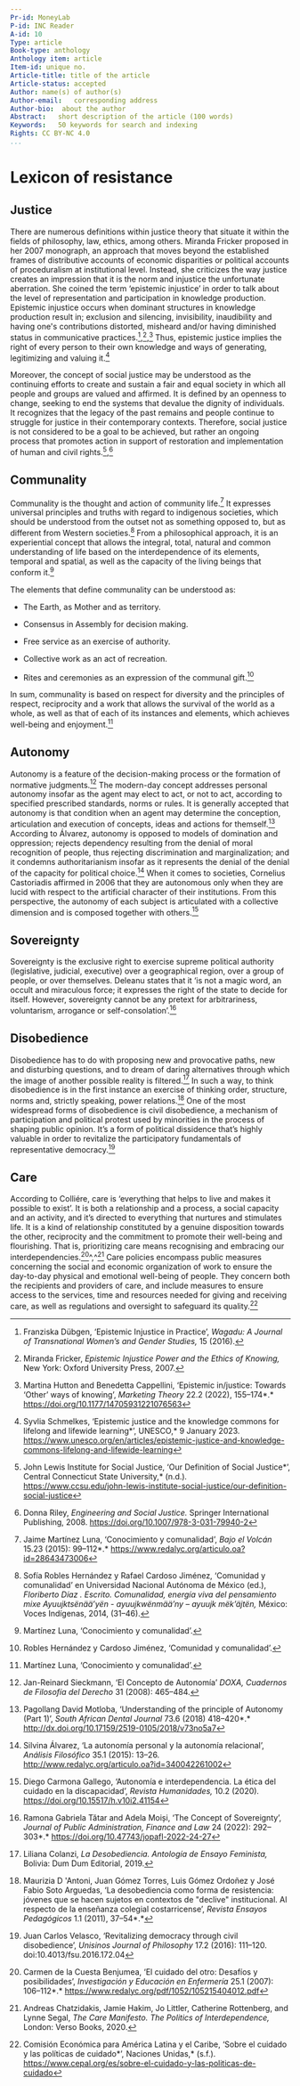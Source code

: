 ```yaml
---
Pr-id: MoneyLab
P-id: INC Reader
A-id: 10
Type: article
Book-type: anthology
Anthology item: article
Item-id: unique no.
Article-title: title of the article
Article-status: accepted
Author: name(s) of author(s)
Author-email:   corresponding address
Author-bio:  about the author
Abstract:   short description of the article (100 words)
Keywords:   50 keywords for search and indexing
Rights: CC BY-NC 4.0
...
```



# Lexicon of resistance 

## Justice

There are numerous definitions within justice theory that situate it
within the fields of philosophy, law, ethics, among others. Miranda
Fricker proposed in her 2007 monograph, an approach that moves beyond
the established frames of distributive accounts of economic disparities
or political accounts of proceduralism at institutional level. Instead,
she criticizes the way justice creates an impression that it is the norm
and injustice the unfortunate aberration. She coined the term ‘epistemic
injustice’ in order to talk about the level of representation and
participation in knowledge production. Epistemic injustice occurs when
dominant structures in knowledge production result in; exclusion and
silencing, invisibility, inaudibility and having one's contributions
distorted, misheard and/or having diminished status in communicative
practices.[^23Lexiconofresistance_1],[^23Lexiconofresistance_2],[^23Lexiconofresistance_3] Thus, epistemic justice implies the right
of every person to their own knowledge and ways of generating,
legitimizing and valuing it.[^23Lexiconofresistance_4]

Moreover, the concept of social justice may be understood as the
continuing efforts to create and sustain a fair and equal society in
which all people and groups are valued and affirmed. It is defined by an
openness to change, seeking to end the systems that devalue the dignity
of individuals. It recognizes that the legacy of the past remains and
people continue to struggle for justice in their contemporary contexts.
Therefore, social justice is not considered to be a goal to be achieved,
but rather an ongoing process that promotes action in support of
restoration and implementation of human and civil rights.[^23Lexiconofresistance_5],[^23Lexiconofresistance_6]

## Communality

Communality is the thought and action of community life.[^23Lexiconofresistance_7] It
expresses universal principles and truths with regard to indigenous
societies, which should be understood from the outset not as something
opposed to, but as different from Western societies.[^23Lexiconofresistance_8] From a
philosophical approach, it is an experiential concept that allows the
integral, total, natural and common understanding of life based on the
interdependence of its elements, temporal and spatial, as well as the
capacity of the living beings that conform it.[^23Lexiconofresistance_9]

The elements that define communality can be understood as:

-   The Earth, as Mother and as territory.

-   Consensus in Assembly for decision making.

-   Free service as an exercise of authority.

-   Collective work as an act of recreation.

-   Rites and ceremonies as an expression of the communal gift.[^23Lexiconofresistance_10]

In sum, communality is based on respect for diversity and the principles
of respect, reciprocity and a work that allows the survival of the world
as a whole, as well as that of each of its instances and elements, which
achieves well-being and enjoyment.[^23Lexiconofresistance_11]

## Autonomy

Autonomy is a feature of the decision-making process or the formation of
normative judgments.[^23Lexiconofresistance_12] The modern-day concept addresses personal
autonomy insofar as the agent may elect to act, or not to act, according
to specified prescribed standards, norms or rules. It is generally
accepted that autonomy is that condition when an agent may determine the
conception, articulation and execution of concepts, ideas and actions
for themself.[^23Lexiconofresistance_13] According to Álvarez, autonomy is opposed to models
of domination and oppression; rejects dependency resulting from the
denial of moral recognition of people, thus rejecting discrimination and
marginalization; and it condemns authoritarianism insofar as it
represents the denial of the denial of the capacity for political
choice.[^23Lexiconofresistance_14] When it comes to societies, Cornelius Castoriadis affirmed
in 2006 that they are autonomous only when they are lucid with respect
to the artificial character of their institutions. From this
perspective, the autonomy of each subject is articulated with a
collective dimension and is composed together with others.[^23Lexiconofresistance_15]

## Sovereignty

Sovereignty is the exclusive right to exercise supreme political
authority (legislative, judicial, executive) over a geographical region,
over a group of people, or over themselves. Deleanu states that it ‘is
not a magic word, an occult and miraculous force; it expresses the right
of the state to decide for itself. However, sovereignty cannot be any
pretext for arbitrariness, voluntarism, arrogance or
self-consolation’.[^23Lexiconofresistance_16]

## Disobedience

Disobedience has to do with proposing new and provocative paths, new and
disturbing questions, and to dream of daring alternatives through which
the image of another possible reality is filtered.[^23Lexiconofresistance_17] In such a way,
to think disobedience is in the first instance an exercise of thinking
order, structure, norms and, strictly speaking, power relations.[^23Lexiconofresistance_18]
One of the most widespread forms of disobedience is civil disobedience,
a mechanism of participation and political protest used by minorities in
the process of shaping public opinion. It’s a form of political
dissidence that’s highly valuable in order to revitalize the
participatory fundamentals of representative democracy.[^23Lexiconofresistance_19]

## Care

According to Colliére, care is ‘everything that helps to live and makes
it possible to exist’. It is both a relationship and a process, a social
capacity and an activity, and it’s directed to everything that nurtures
and stimulates life. It is a kind of relationship constituted by a
genuine disposition towards the other, reciprocity and the commitment to
promote their well-being and flourishing. That is, prioritizing care
means recognising and embracing our interdependencies.[^23Lexiconofresistance_20]^,^[^23Lexiconofresistance_21] Care
policies encompass public measures concerning the social and economic
organization of work to ensure the day-to-day physical and emotional
well-being of people. They concern both the recipients and providers of
care, and include measures to ensure access to the services, time and
resources needed for giving and receiving care, as well as regulations
and oversight to safeguard its quality.[^23Lexiconofresistance_22]

[^23Lexiconofresistance_1]: Franziska Dübgen, ‘Epistemic Injustice in Practice’, *Wagadu: A
    Journal of Transnational Women’s and Gender Studies,* 15 (2016).

[^23Lexiconofresistance_2]: Miranda Fricker, *Epistemic Injustice Power and the Ethics of
    Knowing,* New York: Oxford University Press, 2007.

[^23Lexiconofresistance_3]: Martina Hutton and Benedetta Cappellini, ‘Epistemic in/justice:
    Towards ‘Other’ ways of knowing’, *Marketing Theory* 22.2 (2022),
    155–174*.* https://doi.org/10.1177/14705931221076563

[^23Lexiconofresistance_4]: Syvlia Schmelkes, ‘Epistemic justice and the knowledge commons for
    lifelong and lifewide learning*’, UNESCO,* 9 January 2023.
    https://www.unesco.org/en/articles/epistemic-justice-and-knowledge-commons-lifelong-and-lifewide-learning

[^23Lexiconofresistance_5]: John Lewis Institute for Social Justice, ‘Our Definition of Social
    Justice*’, Central Connecticut State University,* (n.d.)*.*
    https://www.ccsu.edu/john-lewis-institute-social-justice/our-definition-social-justice

[^23Lexiconofresistance_6]: Donna Riley, *Engineering and Social Justice.* Springer
    International Publishing, 2008.
    https://doi.org/10.1007/978-3-031-79940-2

[^23Lexiconofresistance_7]: Jaime Martínez Luna, ‘Conocimiento y comunalidad’, *Bajo el
    Volcán* 15.23 (2015): 99–112*.*
    https://www.redalyc.org/articulo.oa?id=28643473006

[^23Lexiconofresistance_8]: Sofía Robles Hernández y Rafael Cardoso Jiménez, ‘Comunidad y
    comunalidad’ en Universidad Nacional Autónoma de México (ed.),
    *Floriberto Díaz . Escrito. Comunalidad, energía viva del
    pensamiento mixe Ayuujktsënää’yën - ayuujkwënmää’ny – ayuujk
    mëk’äjtën,* México: Voces Indígenas, 2014, (31–46).

[^23Lexiconofresistance_9]: Martínez Luna, ‘Conocimiento y comunalidad’.

[^23Lexiconofresistance_10]: Robles Hernández y Cardoso Jiménez, ‘Comunidad y comunalidad’.

[^23Lexiconofresistance_11]: Martínez Luna, ‘Conocimiento y comunalidad’.

[^23Lexiconofresistance_12]: Jan-Reinard Sieckmann, ‘El Concepto de Autonomía’ *DOXA,
    Cuadernos de Filosofía del Derecho* 31 (2008): 465–484.

[^23Lexiconofresistance_13]: Pagollang David Motloba, ‘Understanding of the principle of
    Autonomy (Part 1)’, *South African Dental Journal* 73.6 (2018)
    418–420*.* http://dx.doi.org/10.17159/2519-0105/2018/v73no5a7

[^23Lexiconofresistance_14]: Silvina Álvarez, ‘La autonomía personal y la autonomía
    relacional’, *Análisis Filosófico* 35.1 (2015): 13–26.
    http://www.redalyc.org/articulo.oa?id=340042261002

[^23Lexiconofresistance_15]: Diego Carmona Gallego, ‘Autonomía e interdependencia. La ética
    del cuidado en la discapacidad’, *Revista Humanidades,* 10.2
    (2020)*.* https://doi.org/10.15517/h.v10i2.41154

[^23Lexiconofresistance_16]: Ramona Gabriela Tătar and Adela Moiși, ‘The Concept of
    Sovereignty’, *Journal of Public Administration, Finance and Law* 24
    (2022): 292–303*.* https://doi.org/10.47743/jopafl-2022-24-27

[^23Lexiconofresistance_17]: Liliana Colanzi, *La Desobediencia. Antología de Ensayo
    Feminista,* Bolivia: Dum Dum Editorial, 2019.

[^23Lexiconofresistance_18]: Maurizia D 'Antoni, Juan Gómez Torres, Luis Gómez Ordoñez y José
    Fabio Soto Arguedas, ‘La desobediencia como forma de resistencia:
    jóvenes que se hacen sujetos en contextos de "declive"
    institucional. Al respecto de la enseñanza colegial costarricense’,
    *Revista Ensayos Pedagógicos* 1.1 (2011), 37–54*.*

[^23Lexiconofresistance_19]: Juan Carlos Velasco, ‘Revitalizing democracy through civil
    disobedience’, *Unisinos Journal of Philosophy* 17.2 (2016):
    111–120. doi:10.4013/fsu.2016.172.04

[^23Lexiconofresistance_20]: Carmen de la Cuesta Benjumea, ‘El cuidado del otro: Desafíos y
    posibilidades’, *Investigación y Educación en Enfermería* 25.1
    (2007): 106–112*.* https://www.redalyc.org/pdf/1052/105215404012.pdf

[^23Lexiconofresistance_21]: Andreas Chatzidakis, Jamie Hakim, Jo Littler, Catherine
    Rottenberg, and Lynne Segal, *The Care Manifesto. The Politics of
    Interdependence,* London: Verso Books, 2020.

[^23Lexiconofresistance_22]: Comisión Económica para América Latina y el Caribe, ‘Sobre el
    cuidado y las políticas de cuidado*’, Naciones Unidas,* (s.f.).
    https://www.cepal.org/es/sobre-el-cuidado-y-las-politicas-de-cuidado
